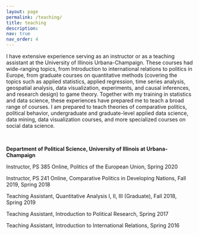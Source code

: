 ```yaml
---
layout: page
permalink: /teaching/
title: teaching
description: 
nav: true
nav_order: 4
---
```




I have extensive experience serving as an instructor or as a teaching assistant at the University of Illinois Urbana-Champaign. These courses had wide-ranging topics, from Introduction to international relations to politics in Europe, from graduate courses on quantitative methods (covering the topics such as applied statistics, applied regression, time series analysis, geospatial analysis, data visualization, experiments, and causal inferences, and research design) to game theory. Together with my training in statistics and data science, these experiences have prepared me to teach a broad range of courses. I am prepared to teach theories of comparative politics, political behavior, undergraduate and graduate-level applied data science, data mining, data visualization courses, and more specialized courses on social data science. 

&nbsp;

**Department of Political Science, University of Illinois at Urbana-Champaign**

Instructor, PS 385 Online, Politics of the European Union, Spring 2020

Instructor, PS 241 Online, Comparative Politics in Developing Nations, Fall 2019, Spring 2018

Teaching Assistant, Quantitative Analysis I, II, III (Graduate),  Fall 2018, Spring 2019

Teaching Assistant, Introduction to Political Research, Spring 2017

Teaching Assistant, Introduction to International Relations, Spring 2016
